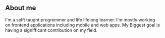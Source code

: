 ## About me

I'm a selft taught progremmer and life lifelong learner. I'm mostly working on frontend applications including mobile and web apps. My Biggest goal is having a signifficant contribution on my field.
